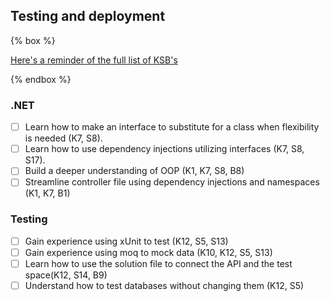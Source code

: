 ## Testing and deployment

{% box %}

[Here's a reminder of the full list of KSB's](/course/ksb)

{% endbox %}

### .NET

- [ ] Learn how to make an interface to substitute for a class when flexibility is needed  (K7, S8).
- [ ] Learn how to use dependency injections utilizing interfaces  (K7, S8, S17).
- [ ] Build a deeper understanding of OOP (K1, K7, S8, B8)
- [ ] Streamline controller file using dependency injections and namespaces  (K1, K7, B1)

### Testing

- [ ] Gain experience using xUnit to test  (K12, S5, S13)
- [ ] Gain experience using moq to mock data (K10, K12, S5, S13)
- [ ] Learn how to use the solution file to connect the API and the test space(K12, S14, B9)
- [ ] Understand how to test databases without changing them (K12, S5)
